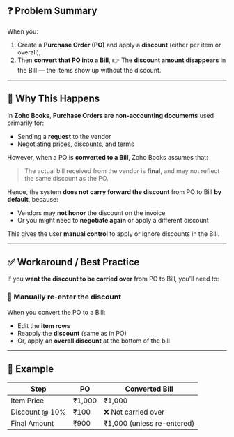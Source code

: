 ## ❓ **Problem Summary**

When you:

1. Create a **Purchase Order (PO)** and apply a **discount** (either per item or overall),
2. Then **convert that PO into a Bill**,
   👉 The **discount amount disappears** in the Bill — the items show up without the discount.

---

## 🧠 **Why This Happens**

In **Zoho Books**, **Purchase Orders are non-accounting documents** used primarily for:

* Sending a **request** to the vendor
* Negotiating prices, discounts, and terms

However, when a PO is **converted to a Bill**, Zoho Books assumes that:

> The actual bill received from the vendor is **final**, and may not reflect the same discount as the PO.

Hence, the system **does not carry forward the discount** from PO to Bill **by default**, because:

* Vendors may **not honor** the discount on the invoice
* Or you might need to **negotiate again** or apply a different discount

This gives the user **manual control** to apply or ignore discounts in the Bill.

---

## ✅ **Workaround / Best Practice**

If you **want the discount to be carried over** from PO to Bill, you’ll need to:

### 🔹 Manually re-enter the discount

When you convert the PO to a Bill:

* Edit the **item rows**
* Reapply the **discount** (same as in PO)
* Or, apply an **overall discount** at the bottom of the bill

---

## 📝 Example

| Step           | PO     | Converted Bill             |
| -------------- | ------ | -------------------------- |
| Item Price     | ₹1,000 | ₹1,000                     |
| Discount @ 10% | ₹100   | ❌ Not carried over         |
| Final Amount   | ₹900   | ₹1,000 (unless re-entered) |
